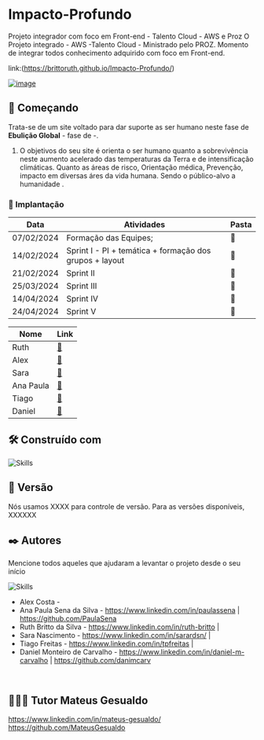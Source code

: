 

# Impacto-Profundo

Projeto integrador com foco em Front-end - Talento Cloud - AWS e Proz 
O Projeto integrado - AWS -Talento Cloud - Ministrado pelo PROZ. Momento de integrar todos conhecimento adquirido com foco em Front-end.

link:(https://brittoruth.github.io/Impacto-Profundo/)

[![image](https://github.com/brittoruth/Impacto-Profundo/blob/main/assets/image/apresentacaojs/todosite.gif)](https://brittoruth.github.io/Impacto-Profundo/)


## 🚀 Começando

Trata-se de um site voltado para dar suporte as ser humano neste fase de **Ebulição Global** - fase de -.

1.  O objetivos do seu site é orienta o ser humano quanto a sobrevivência neste aumento acelerado das temperaturas da Terra e de intensificação climáticas. 
Quanto as áreas de risco, Orientação médica, Prevenção, impacto em diversas áres da vida humana. Sendo o público-alvo a humanidade .



### 🔧 Implantação


| Data         | Atividades                                                | Pasta |
|--------------|-----------------------------------------------------------|-------|
| 07/02/2024   | Formação das Equipes;                                     | 📁   |
| 14/02/2024   | Sprint I - PI + temática + formação dos grupos + layout   | 📁   |
| 21/02/2024   | Sprint II                                                 | 📁   |
| 25/03/2024   | Sprint III                                                | 📁   |
| 14/04/2024   | Sprint IV                                                 | 📁   |
| 24/04/2024   | Sprint V                                                  | 📁   |

| Nome       | Link                                              |
|------------|----------------------------------------------------|
| Ruth       | [📁](https://github.com/...)        |
| Alex       | [📁](https://github.com/...)        |
| Sara       | [📁](https://github.com/...)        |
| Ana Paula  | [📁](https://github.com/...)        |
| Tiago      | [📁](https://github.com/...)        |
| Daniel     | [📁](https://github.com/...)         |




## 🛠️ Construído com

![Skills](https://skillicons.dev/icons?i=vscode,figma,html,css,js)

## 📌 Versão

Nós usamos XXXX para controle de versão. Para as versões disponíveis, XXXXXX

## ✒️ Autores

Mencione todos aqueles que ajudaram a levantar o projeto desde o seu início

![Skills](https://skillicons.dev/icons?i=linkedin,github)

- Alex Costa -
- Ana Paula Sena da Silva - https://www.linkedin.com/in/paulassena  |   https://github.com/PaulaSena
- Ruth Britto da Silva - https://www.linkedin.com/in/ruth-britto    |
- Sara Nascimento - https://www.linkedin.com/in/sarardsn/           |
- Tiago Freitas - https://www.linkedin.com/in/tpfreitas             |
- Daniel Monteiro de Carvalho - https://www.linkedin.com/in/daniel-m-carvalho | https://github.com/danimcarv
  
<br>

## 👨🏻‍🏫 Tutor Mateus Gesualdo 

https://www.linkedin.com/in/mateus-gesualdo/ <br>
https://github.com/MateusGesualdo



